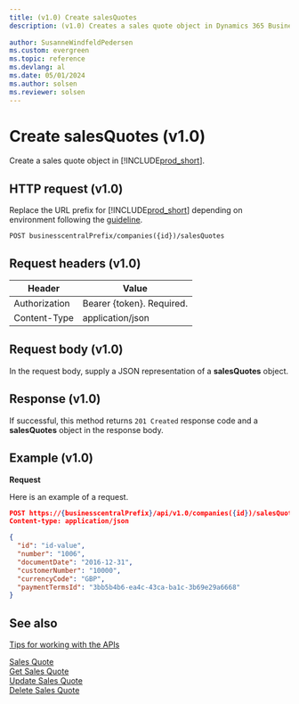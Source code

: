 ```yaml
---
title: (v1.0) Create salesQuotes
description: (v1.0) Creates a sales quote object in Dynamics 365 Business Central.
 
author: SusanneWindfeldPedersen
ms.custom: evergreen
ms.topic: reference
ms.devlang: al
ms.date: 05/01/2024
ms.author: solsen
ms.reviewer: solsen
---
```


# Create salesQuotes (v1.0)
Create a sales quote object in [!INCLUDE[prod_short](../../../includes/prod_short.md)].

## HTTP request (v1.0)
Replace the URL prefix for [!INCLUDE[prod_short](../../../includes/prod_short.md)] depending on environment following the [guideline](../../v1.0/endpoints-apis-for-dynamics.md).

```
POST businesscentralPrefix/companies({id})/salesQuotes
```

## Request headers (v1.0)

|Header|Value|
|------|-----|
|Authorization  |Bearer {token}. Required.    |
|Content-Type  |application/json    |

## Request body (v1.0)
In the request body, supply a JSON representation of a **salesQuotes** object.
## Response (v1.0)
If successful, this method returns ```201 Created``` response code and a **salesQuotes** object in the response body.

## Example (v1.0)

**Request**

Here is an example of a request.

```json
POST https://{businesscentralPrefix}/api/v1.0/companies({id})/salesQuotes
Content-type: application/json

{
  "id": "id-value",
  "number": "1006",
  "documentDate": "2016-12-31",
  "customerNumber": "10000",
  "currencyCode": "GBP",
  "paymentTermsId": "3bb5b4b6-ea4c-43ca-ba1c-3b69e29a6668"
}
```
## See also
[Tips for working with the APIs](../../../developer/devenv-connect-apps-tips.md)  

[Sales Quote](../resources/dynamics_salesquote.md)  
[Get Sales Quote](../api/dynamics_salesquote_get.md)  
[Update Sales Quote](../api/dynamics_salesquote_update.md)  
[Delete Sales Quote](../api/dynamics_salesquote_delete.md)  